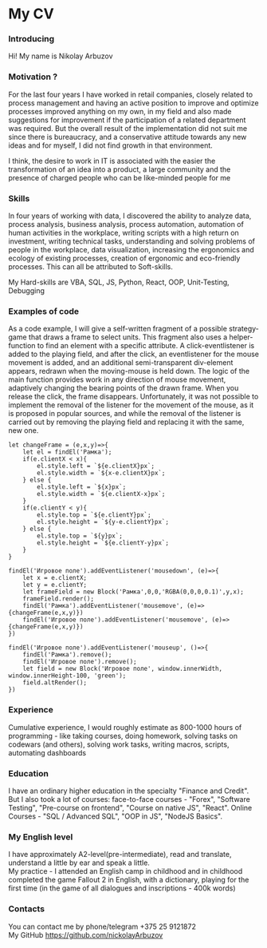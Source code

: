 # My CV

### Introducing  
Hi! My name is Nikolay Arbuzov  

### Motivation ?  
For the last four years I have worked in retail companies, closely related to process management and having an active position to improve and optimize processes improved anything on my own, in my field and also made suggestions for improvement if the participation of a related department was required. But the overall result of the implementation did not suit me since there is bureaucracy, and a conservative attitude towards any new ideas and for myself, I did not find growth in that environment.  

I think, the desire to work in IT is associated with the easier the transformation of an idea into a product, a large community and the presence of charged people who can be like-minded people for me

### Skills  
In four years of working with data, I discovered the ability to analyze data, process analysis, business analysis, process automation, automation of human activities in the workplace, writing scripts with a high return on investment, writing technical tasks, understanding and solving problems of people in the workplace, data visualization, increasing the ergonomics and ecology of existing processes, creation of ergonomic and eco-friendly processes. This can all be attributed to Soft-skills.  

My Hard-skills are VBA, SQL, JS, Python, React, OOP, Unit-Testing, Debugging

### Examples of code  
As a code example, I will give a self-written fragment of a possible strategy-game that draws a frame to select units.
This fragment also uses a helper-function to find an element with a specific attribute.
A click-eventlistener is added to the playing field, and after the click, an eventlistener for the mouse movement is added, and an additional semi-transparent div-element appears, redrawn when the moving-mouse is held down. The logic of the main function provides work in any direction of mouse movement, adaptively changing the bearing points of the drawn frame. When you release the click, the frame disappears. Unfortunately, it was not possible to implement the removal of the listener for the movement of the mouse, as it is proposed in popular sources, and while the removal of the listener is carried out by removing the playing field and replacing it with the same, new one. 

    let changeFrame = (e,x,y)=>{
        let el = findEl('Рамка');
        if(e.clientX < x){
            el.style.left = `${e.clientX}px`;
            el.style.width = `${x-e.clientX}px`;
        } else {
            el.style.left = `${x}px`;
            el.style.width = `${e.clientX-x}px`;
        }
        if(e.clientY < y){
            el.style.top = `${e.clientY}px`;
            el.style.height = `${y-e.clientY}px`;
        } else {
            el.style.top = `${y}px`;
            el.style.height = `${e.clientY-y}px`;
        }
    }

    findEl('Игровое поле').addEventListener('mousedown', (e)=>{
        let x = e.clientX;
        let y = e.clientY;
        let frameField = new Block('Рамка',0,0,'RGBA(0,0,0,0.1)',y,x);
        frameField.render();
        findEl('Рамка').addEventListener('mousemove', (e)=>{changeFrame(e,x,y)})
        findEl('Игровое поле').addEventListener('mousemove', (e)=>{changeFrame(e,x,y)})
    })

    findEl('Игровое поле').addEventListener('mouseup', ()=>{
        findEl('Рамка').remove();
        findEl('Игровое поле').remove();
        let field = new Block('Игровое поле', window.innerWidth, window.innerHeight-100, 'green');
        field.altRender();
    })

### Experience  
Cumulative experience, I would roughly estimate as 800-1000 hours of programming - like taking courses, doing homework, solving tasks on codewars (and others), solving work tasks, writing macros, scripts, automating dashboards

### Education  
I have an ordinary higher education in the specialty "Finance and Credit".
But I also took a lot of courses: face-to-face courses - "Forex", "Software Testing", "Pre-course on frontend", "Course on native JS", "React". Online Courses - "SQL / Advanced SQL", "OOP in JS", "NodeJS Basics".

### My English level  
I have approximately A2-level(pre-intermediate), read and translate, understand a little by ear and speak a little.  
My practice - I attended an English camp in childhood and in childhood completed the game Fallout 2 in English, with a dictionary, playing for the first time (in the game of all dialogues and inscriptions - 400k words)

### Contacts  
You can contact me by phone/telegram +375 25 9121872  
My GitHub https://github.com/nickolayArbuzov
